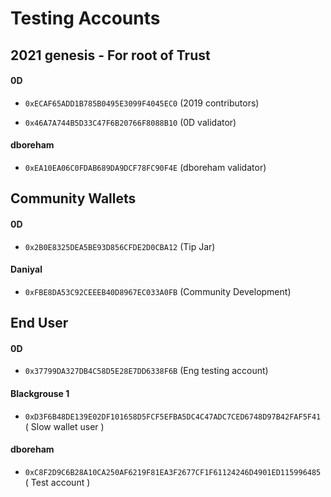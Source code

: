 # Testing Accounts

## 2021 genesis - For root of Trust

#### 0D
- `0xECAF65ADD1B785B0495E3099F4045EC0` (2019 contributors)

- `0x46A7A744B5D33C47F6B20766F8088B10` (0D validator)

#### dboreham
- `0xEA10EA06C0FDAB689DA9DCF78FC90F4E` (dboreham validator)

## Community Wallets
#### 0D
- `0x2B0E8325DEA5BE93D856CFDE2D0CBA12` (Tip Jar)

#### Daniyal
- `0xFBE8DA53C92CEEEB40D8967EC033A0FB` (Community Development)

## End User
#### 0D
- `0x37799DA327DB4C58D5E28E7DD6338F6B` (Eng testing account)

#### Blackgrouse 1
- `0xD3F6B48DE139E02DF101658D5FCF5EFBA5DC4C47ADC7CED6748D97B42FAF5F41` ( Slow wallet user )
  
#### dboreham
- `0xC8F2D9C6B28A10CA250AF6219F81EA3F2677CF1F61124246D4901ED115996485` ( Test account )
